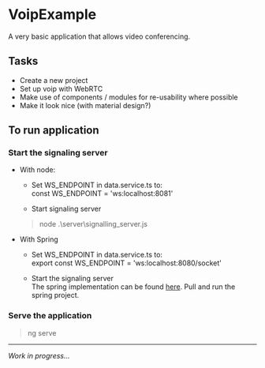 # VoipExample

A very basic application that allows video conferencing.


## Tasks

- Create a new project
- Set up voip with WebRTC
- Make use of components / modules for re-usability where possible
- Make it look nice (with material design?)


## To run application

### Start the signaling server

- With node:
  - Set WS_ENDPOINT in data.service.ts to:  
  const WS_ENDPOINT = 'ws:localhost:8081'

  - Start signaling server  
  > node .\server\signalling_server.js

- With Spring
  - Set WS_ENDPOINT in data.service.ts to:  
  export const WS_ENDPOINT = 'ws:localhost:8080/socket'

  - Start the signaling server  
  The spring implementation can be found [here](https://github.com/H3AR7B3A7/SignallingServer).
  Pull and run the spring project.

### Serve the application

> ng serve


---
*Work in progress...*
